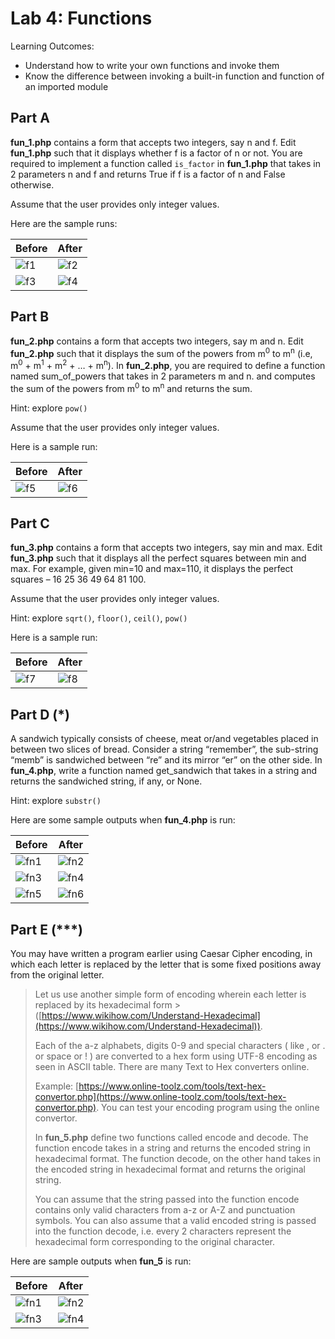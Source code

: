 # Lab 4: Functions

Learning Outcomes:

- Understand how to write your own functions and invoke them
- Know the difference between invoking a built-in function and function of an imported module

## Part A

**fun_1.php** contains a form that accepts two integers, say n and f. Edit **fun_1.php** such that it displays whether f is a factor of n or not. You are required to implement a function called `is_factor` in **fun_1.php** that takes in 2 parameters n and f and returns True if f is a factor of n and False otherwise.

Assume that the user provides only integer values.

Here are the sample runs:

|Before | After |
|-------|-------|
|![f1](https://i.imgur.com/myYhD8l.png) |![f2](https://i.imgur.com/v52LUIK.png) |
|![f3](https://i.imgur.com/8y8K3v0.png) |![f4](https://i.imgur.com/7ldG2eh.png)

## Part B

**fun_2.php** contains a form that accepts two integers, say m and n. Edit **fun_2.php** such that it displays the sum of the powers from m<sup>0</sup> to m<sup>n</sup> (i.e, m<sup>0</sup> + m<sup>1</sup> + m<sup>2</sup> + … + m<sup>n</sup>). In **fun\_2.php**, you are required to define a function named sum\_of\_powers that takes in 2 parameters m and n. and computes the sum of the powers from m<sup>0</sup> to m<sup>n</sup> and returns the sum.

Hint: explore `pow()`

Assume that the user provides only integer values.

Here is a sample run:

|Before   |After    |
|---------|---------|
|![f5](https://i.imgur.com/gpiTD5N.png) |![f6](https://i.imgur.com/ffBUmQw.png)|

## Part C

**fun_3.php** contains a form that accepts two integers, say min and max. Edit **fun\_3.php** such that it displays all the perfect squares between min and max. For example, given min=10 and max=110, it displays the perfect squares – 16 25 36 49 64 81 100.

Assume that the user provides only integer values.

Hint: explore `sqrt()`, `floor()`, `ceil()`, `pow()`

Here is a sample run:

|Before   |After    |
|---------|---------|
|![f7](https://i.imgur.com/BdEazdQ.png) | ![f8](https://i.imgur.com/kVTjiOX.png)|

## Part D (*)

A sandwich typically consists of cheese, meat or/and vegetables placed in between two slices of bread. Consider a string “remember”, the sub-string “memb” is sandwiched between “re” and its mirror “er” on the other side. In **fun\_4.php**, write a function named get\_sandwich that takes in a string and returns the sandwiched string, if any, or None.

Hint: explore `substr()`

Here are some sample outputs when **fun_4.php** is run:

|Before   |After    |
|---------|---------|
|![fn1](https://i.imgur.com/1bOpKWE.png) |![fn2](https://i.imgur.com/Jwr1DpA.png)|
|![fn3](https://i.imgur.com/9j1uQje.png) |![fn4](https://i.imgur.com/cGw7eLh.png)|
|![fn5](https://i.imgur.com/63yfrz6.png) |![fn6](https://i.imgur.com/8dj4vGs.png)|

## Part E (***)

You may have written a program earlier using Caesar Cipher encoding, in which each letter is replaced by the letter that is some fixed positions away from the original letter.

> Let us use another simple form of encoding wherein each letter is replaced by its hexadecimal form > ([https://www.wikihow.com/Understand-Hexadecimal](https://www.wikihow.com/Understand-Hexadecimal)).
>
> Each of the a-z alphabets, digits 0-9 and special characters ( like , or . or space or ! ) are converted to a hex form using UTF-8 encoding as seen in ASCII table. There are many Text to Hex converters online.
>
> Example:
> [https://www.online-toolz.com/tools/text-hex-convertor.php](https://www.online-toolz.com/tools/text-hex-convertor.php). You can test your encoding program using the online convertor.
>
> In **fun_5.php** define two functions called encode and decode. The function encode takes in a string and returns the encoded string in hexadecimal format. The function decode, on the other hand takes in the encoded string in hexadecimal format and returns the original string.
>
> You can assume that the string passed into the function encode contains only valid characters from a-z or A-Z and punctuation symbols. You can also assume that a valid encoded string is passed into the function decode, i.e. every 2 characters represent the  hexadecimal form corresponding to the original character.

Here are sample outputs when **fun_5** is run:

|Before   |After    |
|---------|---------|
|![fn1](https://i.imgur.com/rWAimqY.png) |![fn2](https://i.imgur.com/pq7HIoe.png)|
|![fn3](https://i.imgur.com/eNRy4Iv.png) |![fn4](https://i.imgur.com/1aQo36l.png)|
